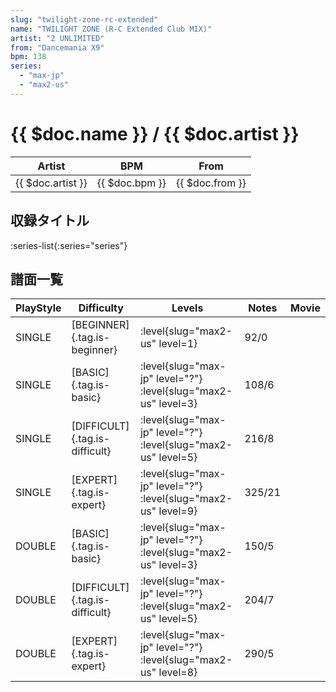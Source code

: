 ```yaml
---
slug: "twilight-zone-rc-extended"
name: "TWILIGHT ZONE (R-C Extended Club MIX)"
artist: "2 UNLIMITED"
from: "Dancemania X9"
bpm: 138
series:
  - "max-jp"
  - "max2-us"
---
```


# {{ $doc.name }} / {{ $doc.artist }}

|Artist|BPM|From|
|------|---|----|
|{{ $doc.artist }}|{{ $doc.bpm }}|{{ $doc.from }}|

## 収録タイトル

:series-list{:series="series"}

## 譜面一覧

|PlayStyle|Difficulty|Levels|Notes|Movie|
|---------|----------|------|-----|-----|
|SINGLE|[BEGINNER]{.tag.is-beginner}|:level{slug="max2-us" level=1}|92/0||
|SINGLE|[BASIC]{.tag.is-basic}|:level{slug="max-jp" level="?"} :level{slug="max2-us" level=3}|108/6||
|SINGLE|[DIFFICULT]{.tag.is-difficult}|:level{slug="max-jp" level="?"} :level{slug="max2-us" level=5}|216/8||
|SINGLE|[EXPERT]{.tag.is-expert}|:level{slug="max-jp" level="?"} :level{slug="max2-us" level=9}|325/21||
|DOUBLE|[BASIC]{.tag.is-basic}|:level{slug="max-jp" level="?"} :level{slug="max2-us" level=3}|150/5||
|DOUBLE|[DIFFICULT]{.tag.is-difficult}|:level{slug="max-jp" level="?"} :level{slug="max2-us" level=5}|204/7||
|DOUBLE|[EXPERT]{.tag.is-expert}|:level{slug="max-jp" level="?"} :level{slug="max2-us" level=8}|290/5||

